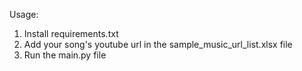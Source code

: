 Usage:
1. Install requirements.txt
2. Add your song's youtube url in the sample_music_url_list.xlsx file
3. Run the main.py file
